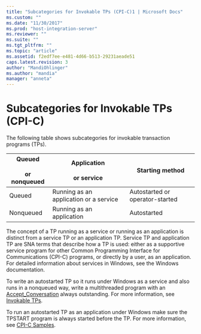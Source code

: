 ```yaml
---
title: "Subcategories for Invokable TPs (CPI-C)1 | Microsoft Docs"
ms.custom: ""
ms.date: "11/30/2017"
ms.prod: "host-integration-server"
ms.reviewer: ""
ms.suite: ""
ms.tgt_pltfrm: ""
ms.topic: "article"
ms.assetid: f2edf7ee-e481-4d66-b513-29231aeade51
caps.latest.revision: 3
author: "MandiOhlinger"
ms.author: "mandia"
manager: "anneta"
---
```

# Subcategories for Invokable TPs (CPI-C)
The following table shows subcategories for invokable transaction programs (TPs).  
  
|Queued<br /><br /> or nonqueued|Application<br /><br /> or service|Starting method|  
|-----------------------------|--------------------------------|---------------------|  
|Queued|Running as an application or a service|Autostarted or operator-started|  
|Nonqueued|Running as an application|Autostarted|  
  
 The concept of a TP running as a service or running as an application is distinct from a service TP or an application TP. Service TP and application TP are SNA terms that describe how a TP is used: either as a supportive service program for other Common Programming Interface for Communications (CPI-C) programs, or directly by a user, as an application. For detailed information about services in Windows, see the Windows documentation.  
  
 To write an autostarted TP so it runs under Windows as a service and also runs in a nonqueued way, write a multithreaded program with an [Accept_Conversation](../HIS2010/accept-conversation-cpi-c-1.md) always outstanding. For more information, see [Invokable TPs](../core/invokable-tps-cpi-c-2.md).  
  
 To run an autostarted TP as an application under Windows make sure the TPSTART program is always started before the TP. For more information, see [CPI-C Samples](../HIS2010/cpi-c-samples.md).